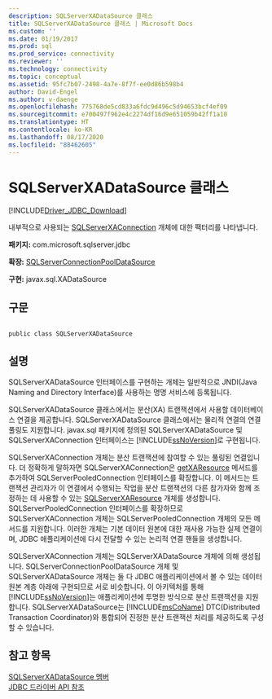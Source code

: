 ```yaml
---
description: SQLServerXADataSource 클래스
title: SQLServerXADataSource 클래스 | Microsoft Docs
ms.custom: ''
ms.date: 01/19/2017
ms.prod: sql
ms.prod_service: connectivity
ms.reviewer: ''
ms.technology: connectivity
ms.topic: conceptual
ms.assetid: 95fc7b07-2498-4a7e-8f7f-ee0d86b598b4
author: David-Engel
ms.author: v-daenge
ms.openlocfilehash: 775768de5cd833a6fdc9d496c5d94653bcf4ef09
ms.sourcegitcommit: e700497f962e4c2274df16d9e651059b42ff1a10
ms.translationtype: HT
ms.contentlocale: ko-KR
ms.lasthandoff: 08/17/2020
ms.locfileid: "88462605"
---
```

# <a name="sqlserverxadatasource-class"></a>SQLServerXADataSource 클래스
[!INCLUDE[Driver_JDBC_Download](../../../includes/driver_jdbc_download.md)]

  내부적으로 사용되는 [SQLServerXAConnection](../../../connect/jdbc/reference/sqlserverxaconnection-class.md) 개체에 대한 팩터리를 나타냅니다.  
  
 **패키지:** com.microsoft.sqlserver.jdbc  
  
 **확장:** [SQLServerConnectionPoolDataSource](../../../connect/jdbc/reference/sqlserverconnectionpooldatasource-class.md)  
  
 **구현:** javax.sql.XADataSource  
  
## <a name="syntax"></a>구문  
  
```  
  
public class SQLServerXADataSource  
```  
  
## <a name="remarks"></a>설명  
 SQLServerXADataSource 인터페이스를 구현하는 개체는 일반적으로 JNDI(Java Naming and Directory Interface)를 사용하는 명명 서비스에 등록됩니다.  
  
 SQLServerXADataSource 클래스에서는 분산(XA) 트랜잭션에서 사용할 데이터베이스 연결을 제공합니다. SQLServerXADataSource 클래스에서는 물리적 연결의 연결 풀링도 지원합니다. javax.sql 패키지에 정의된 SQLServerXADataSource 및 SQLServerXAConnection 인터페이스는 [!INCLUDE[ssNoVersion](../../../includes/ssnoversion-md.md)]로 구현됩니다.  
  
 SQLServerXAConnection 개체는 분산 트랜잭션에 참여할 수 있는 풀링된 연결입니다. 더 정확하게 말하자면 SQLServerXAConnection은 [getXAResource](../../../connect/jdbc/reference/getxaresource-method-sqlserverxaconnection.md) 메서드를 추가하여 SQLServerPooledConnection 인터페이스를 확장합니다. 이 메서드는 트랜잭션 관리자가 이 연결에서 수행되는 작업을 분산 트랜잭션의 다른 참가자와 함께 조정하는 데 사용할 수 있는 [SQLServerXAResource](../../../connect/jdbc/reference/sqlserverxaresource-class.md) 개체를 생성합니다. SQLServerPooledConnection 인터페이스를 확장하므로 SQLServerXAConnection 개체는 SQLServerPooledConnection 개체의 모든 메서드를 지원합니다. 이러한 개체는 기본 데이터 원본에 대한 재사용 가능한 실제 연결이며, JDBC 애플리케이션에 다시 전달할 수 있는 논리적 연결 핸들을 생성합니다.  
  
 SQLServerXAConnection 개체는 SQLServerXADataSource 개체에 의해 생성됩니다. SQLServerConnectionPoolDataSource 개체 및 SQLServerXADataSource 개체는 둘 다 JDBC 애플리케이션에서 볼 수 있는 데이터 원본 계층 아래에 구현되므로 서로 비슷합니다. 이 아키텍처를 통해 [!INCLUDE[ssNoVersion](../../../includes/ssnoversion-md.md)]는 애플리케이션에 투명한 방식으로 분산 트랜잭션을 지원합니다. SQLServerXADataSource는 [!INCLUDE[msCoName](../../../includes/msconame_md.md)] DTC(Distributed Transaction Coordinator)와 통합되어 진정한 분산 트랜잭션 처리를 제공하도록 구성할 수 있습니다.  
  
## <a name="see-also"></a>참고 항목  
 [SQLServerXADataSource 멤버](../../../connect/jdbc/reference/sqlserverxadatasource-members.md)   
 [JDBC 드라이버 API 참조](../../../connect/jdbc/reference/jdbc-driver-api-reference.md)  
  
  
